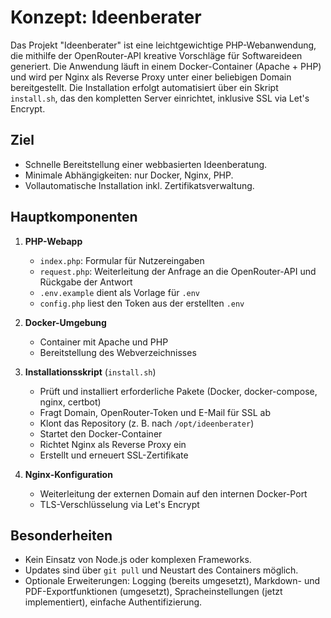 # Konzept: Ideenberater

Das Projekt "Ideenberater" ist eine leichtgewichtige PHP-Webanwendung, die
mithilfe der OpenRouter-API kreative Vorschläge für Softwareideen generiert.
Die Anwendung läuft in einem Docker-Container (Apache + PHP) und wird per
Nginx als Reverse Proxy unter einer beliebigen Domain bereitgestellt. Die
Installation erfolgt automatisiert über ein Skript `install.sh`, das den
kompletten Server einrichtet, inklusive SSL via Let's Encrypt.

## Ziel
* Schnelle Bereitstellung einer webbasierten Ideenberatung.
* Minimale Abhängigkeiten: nur Docker, Nginx, PHP.
* Vollautomatische Installation inkl. Zertifikatsverwaltung.

## Hauptkomponenten
1. **PHP-Webapp**
   - `index.php`: Formular für Nutzereingaben
   - `request.php`: Weiterleitung der Anfrage an die OpenRouter-API und
     Rückgabe der Antwort
   - `.env.example` dient als Vorlage für `.env`
   - `config.php` liest den Token aus der erstellten `.env`

2. **Docker-Umgebung**
   - Container mit Apache und PHP
   - Bereitstellung des Webverzeichnisses

3. **Installationsskript** (`install.sh`)
   - Prüft und installiert erforderliche Pakete (Docker, docker-compose,
     nginx, certbot)
   - Fragt Domain, OpenRouter-Token und E-Mail für SSL ab
   - Klont das Repository (z. B. nach `/opt/ideenberater`)
   - Startet den Docker-Container
   - Richtet Nginx als Reverse Proxy ein
   - Erstellt und erneuert SSL-Zertifikate

4. **Nginx-Konfiguration**
   - Weiterleitung der externen Domain auf den internen Docker-Port
   - TLS-Verschlüsselung via Let's Encrypt

## Besonderheiten
* Kein Einsatz von Node.js oder komplexen Frameworks.
* Updates sind über `git pull` und Neustart des Containers möglich.
* Optionale Erweiterungen: Logging (bereits umgesetzt), Markdown- und PDF-Exportfunktionen (umgesetzt), Spracheinstellungen (jetzt implementiert),
  einfache Authentifizierung.
